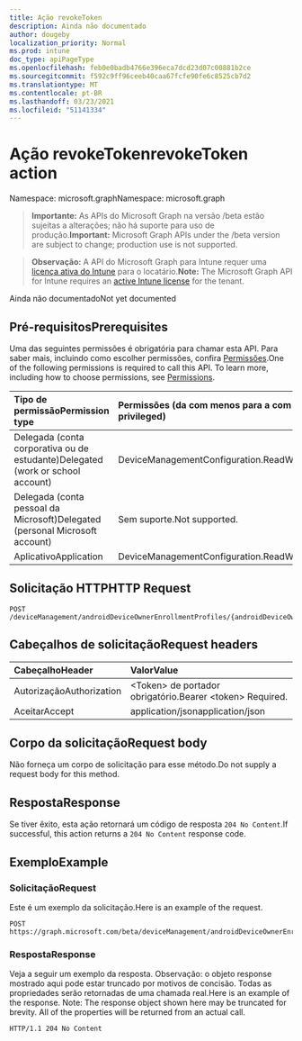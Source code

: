 ```yaml
---
title: Ação revokeToken
description: Ainda não documentado
author: dougeby
localization_priority: Normal
ms.prod: intune
doc_type: apiPageType
ms.openlocfilehash: feb0e0badb4766e396eca7dcd23d07c00881b2ce
ms.sourcegitcommit: f592c9ff96ceeb40caa67fcfe90fe6c8525cb7d2
ms.translationtype: MT
ms.contentlocale: pt-BR
ms.lasthandoff: 03/23/2021
ms.locfileid: "51141334"
---
```

# <a name="revoketoken-action"></a><span data-ttu-id="adcaf-103">Ação revokeToken</span><span class="sxs-lookup"><span data-stu-id="adcaf-103">revokeToken action</span></span>

<span data-ttu-id="adcaf-104">Namespace: microsoft.graph</span><span class="sxs-lookup"><span data-stu-id="adcaf-104">Namespace: microsoft.graph</span></span>

> <span data-ttu-id="adcaf-105">**Importante:** As APIs do Microsoft Graph na versão /beta estão sujeitas a alterações; não há suporte para uso de produção.</span><span class="sxs-lookup"><span data-stu-id="adcaf-105">**Important:** Microsoft Graph APIs under the /beta version are subject to change; production use is not supported.</span></span>

> <span data-ttu-id="adcaf-106">**Observação:** A API do Microsoft Graph para Intune requer uma [licença ativa do Intune](https://go.microsoft.com/fwlink/?linkid=839381) para o locatário.</span><span class="sxs-lookup"><span data-stu-id="adcaf-106">**Note:** The Microsoft Graph API for Intune requires an [active Intune license](https://go.microsoft.com/fwlink/?linkid=839381) for the tenant.</span></span>

<span data-ttu-id="adcaf-107">Ainda não documentado</span><span class="sxs-lookup"><span data-stu-id="adcaf-107">Not yet documented</span></span>

## <a name="prerequisites"></a><span data-ttu-id="adcaf-108">Pré-requisitos</span><span class="sxs-lookup"><span data-stu-id="adcaf-108">Prerequisites</span></span>
<span data-ttu-id="adcaf-p101">Uma das seguintes permissões é obrigatória para chamar esta API. Para saber mais, incluindo como escolher permissões, confira [Permissões](/graph/permissions-reference).</span><span class="sxs-lookup"><span data-stu-id="adcaf-p101">One of the following permissions is required to call this API. To learn more, including how to choose permissions, see [Permissions](/graph/permissions-reference).</span></span>

|<span data-ttu-id="adcaf-111">Tipo de permissão</span><span class="sxs-lookup"><span data-stu-id="adcaf-111">Permission type</span></span>|<span data-ttu-id="adcaf-112">Permissões (da com menos para a com mais privilégios)</span><span class="sxs-lookup"><span data-stu-id="adcaf-112">Permissions (from least to most privileged)</span></span>|
|:---|:---|
|<span data-ttu-id="adcaf-113">Delegada (conta corporativa ou de estudante)</span><span class="sxs-lookup"><span data-stu-id="adcaf-113">Delegated (work or school account)</span></span>|<span data-ttu-id="adcaf-114">DeviceManagementConfiguration.ReadWrite.All</span><span class="sxs-lookup"><span data-stu-id="adcaf-114">DeviceManagementConfiguration.ReadWrite.All</span></span>|
|<span data-ttu-id="adcaf-115">Delegada (conta pessoal da Microsoft)</span><span class="sxs-lookup"><span data-stu-id="adcaf-115">Delegated (personal Microsoft account)</span></span>|<span data-ttu-id="adcaf-116">Sem suporte.</span><span class="sxs-lookup"><span data-stu-id="adcaf-116">Not supported.</span></span>|
|<span data-ttu-id="adcaf-117">Aplicativo</span><span class="sxs-lookup"><span data-stu-id="adcaf-117">Application</span></span>|<span data-ttu-id="adcaf-118">DeviceManagementConfiguration.ReadWrite.All</span><span class="sxs-lookup"><span data-stu-id="adcaf-118">DeviceManagementConfiguration.ReadWrite.All</span></span>|

## <a name="http-request"></a><span data-ttu-id="adcaf-119">Solicitação HTTP</span><span class="sxs-lookup"><span data-stu-id="adcaf-119">HTTP Request</span></span>
<!-- {
  "blockType": "ignored"
}
-->
``` http
POST /deviceManagement/androidDeviceOwnerEnrollmentProfiles/{androidDeviceOwnerEnrollmentProfileId}/revokeToken
```

## <a name="request-headers"></a><span data-ttu-id="adcaf-120">Cabeçalhos de solicitação</span><span class="sxs-lookup"><span data-stu-id="adcaf-120">Request headers</span></span>
|<span data-ttu-id="adcaf-121">Cabeçalho</span><span class="sxs-lookup"><span data-stu-id="adcaf-121">Header</span></span>|<span data-ttu-id="adcaf-122">Valor</span><span class="sxs-lookup"><span data-stu-id="adcaf-122">Value</span></span>|
|:---|:---|
|<span data-ttu-id="adcaf-123">Autorização</span><span class="sxs-lookup"><span data-stu-id="adcaf-123">Authorization</span></span>|<span data-ttu-id="adcaf-124">&lt;Token&gt; de portador obrigatório.</span><span class="sxs-lookup"><span data-stu-id="adcaf-124">Bearer &lt;token&gt; Required.</span></span>|
|<span data-ttu-id="adcaf-125">Aceitar</span><span class="sxs-lookup"><span data-stu-id="adcaf-125">Accept</span></span>|<span data-ttu-id="adcaf-126">application/json</span><span class="sxs-lookup"><span data-stu-id="adcaf-126">application/json</span></span>|

## <a name="request-body"></a><span data-ttu-id="adcaf-127">Corpo da solicitação</span><span class="sxs-lookup"><span data-stu-id="adcaf-127">Request body</span></span>
<span data-ttu-id="adcaf-128">Não forneça um corpo de solicitação para esse método.</span><span class="sxs-lookup"><span data-stu-id="adcaf-128">Do not supply a request body for this method.</span></span>

## <a name="response"></a><span data-ttu-id="adcaf-129">Resposta</span><span class="sxs-lookup"><span data-stu-id="adcaf-129">Response</span></span>
<span data-ttu-id="adcaf-130">Se tiver êxito, esta ação retornará um código de resposta `204 No Content`.</span><span class="sxs-lookup"><span data-stu-id="adcaf-130">If successful, this action returns a `204 No Content` response code.</span></span>

## <a name="example"></a><span data-ttu-id="adcaf-131">Exemplo</span><span class="sxs-lookup"><span data-stu-id="adcaf-131">Example</span></span>

### <a name="request"></a><span data-ttu-id="adcaf-132">Solicitação</span><span class="sxs-lookup"><span data-stu-id="adcaf-132">Request</span></span>
<span data-ttu-id="adcaf-133">Este é um exemplo da solicitação.</span><span class="sxs-lookup"><span data-stu-id="adcaf-133">Here is an example of the request.</span></span>
``` http
POST https://graph.microsoft.com/beta/deviceManagement/androidDeviceOwnerEnrollmentProfiles/{androidDeviceOwnerEnrollmentProfileId}/revokeToken
```

### <a name="response"></a><span data-ttu-id="adcaf-134">Resposta</span><span class="sxs-lookup"><span data-stu-id="adcaf-134">Response</span></span>
<span data-ttu-id="adcaf-p102">Veja a seguir um exemplo da resposta. Observação: o objeto response mostrado aqui pode estar truncado por motivos de concisão. Todas as propriedades serão retornadas de uma chamada real.</span><span class="sxs-lookup"><span data-stu-id="adcaf-p102">Here is an example of the response. Note: The response object shown here may be truncated for brevity. All of the properties will be returned from an actual call.</span></span>
``` http
HTTP/1.1 204 No Content
```




